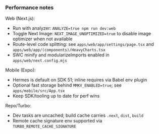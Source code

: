 ### Performance notes

Web (Next.js):
- Run with analyzer: `ANALYZE=true npm run dev:web`
- Toggle Next Image: `NEXT_IMAGE_UNOPTIMIZED=true` to disable image optimizer when not available
- Route-level code splitting: see `apps/web/app/settings/page.tsx` and `apps/web/app/(components)/HeavyCharts.tsx`
- SWC minify and modularizeImports enabled in `apps/web/next.config.mjs`

Mobile (Expo):
- Hermes is default on SDK 51; inline requires via Babel env plugin
- Optional fast storage behind `MMKV_ENABLED=true`; see `apps/mobile/src/App.tsx`
- Keep SDK/tooling up to date for perf wins

Repo/Turbo:
- Dev tasks are uncached; build cache carries `.next`, `dist`, `build`
- Remote cache signature env supported via `TURBO_REMOTE_CACHE_SIGNATURE`

